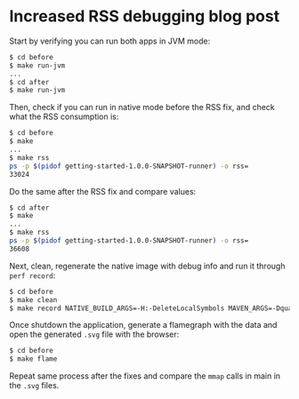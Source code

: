 # Increased RSS debugging blog post

Start by verifying you can run both apps in JVM mode:

```bash
$ cd before
$ make run-jvm
...
$ cd after
$ make run-jvm
```

Then, check if you can run in native mode before the RSS fix,
and check what the RSS consumption is:

```bash
$ cd before
$ make
...
$ make rss
ps -p $(pidof getting-started-1.0.0-SNAPSHOT-runner) -o rss=
33024
```

Do the same after the RSS fix and compare values:

```bash
$ cd after
$ make
...
$ make rss
ps -p $(pidof getting-started-1.0.0-SNAPSHOT-runner) -o rss=
36608
```

Next, clean, regenerate the native image with debug info and run it through `perf record`:

```bash
$ cd before
$ make clean
$ make record NATIVE_BUILD_ARGS=-H:-DeleteLocalSymbols MAVEN_ARGS=-Dquarkus.native.debug.enabled
```

Once shutdown the application,
generate a flamegraph with the data and open the generated `.svg` file with the browser:

```bash
$ cd before
$ make flame
```

Repeat same process after the fixes and compare the `mmap` calls in main in the `.svg` files.
